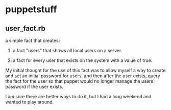 puppetstuff
===========

user_fact.rb
------------

a simple fact that creates:
 
1. a fact "users" that shows all local users on a server.

2. a fact for every user that exists on the system with a
value of true.

My initial thought for the use of this fact was to allow myself
a way to create and set an initial password for users, and then
after the user exists, query the fact for the user so that puppet
would no longer manage the users password if the user exists.

I am sure there are better ways to do it, but I had a long weekend
and wanted to play around.
